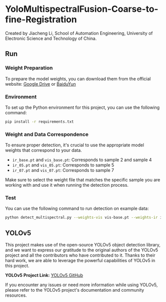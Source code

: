 # YoloMultispectralFusion-Coarse-to-fine-Registration
Created by Jiacheng Li, School of Automation Engineering, University of Electronic Science and Technology of China.
## Run
### Weight Preparation
To prepare the model weights, you can download them from the official website: [Google Drive](https://github.com/ultralytics/yolov5) or [BaiduYun](https://pan.baidu.com/s/1iUBV7VL5fLOBWaV-MvRM5g?pwd=boqs)
### Environment
To set up the Python environment for this project, you can use the following command:

```bash
pip install -r requirements.txt
```
### Weight and Data Correspondence
To ensure proper detection, it's crucial to use the appropriate model weights that correspond to your data. 

- `ir_base.pt` and `vis_base.pt`: Corresponds to sample 2 and sample 4
- `ir_05.pt` and `vis_05.pt`: Corresponds to sample 5
- `ir_07.pt` and `vis_07.pt`: Corresponds to sample 7

Make sure to select the weight file that matches the specific sample you are working with and use it when running the detection process.
### Test
You can use the following command to run detection on example data:

```bash
python detect_multispectral.py --weights-vis vis-base.pt --weights-ir ir-base.pt --main-dir ./data/Demo_data_base --save-txt --save-conf
```
## YOLOv5

This project makes use of the open-source YOLOv5 object detection library, and we want to express our gratitude to the original authors of the YOLOv5 project and all the contributors who have contributed to it. Thanks to their hard work, we are able to leverage the powerful capabilities of YOLOv5 in this project.

**YOLOv5 Project Link:** [YOLOv5 GitHub](https://github.com/ultralytics/yolov5)

If you encounter any issues or need more information while using YOLOv5, please refer to the YOLOv5 project's documentation and community resources.
